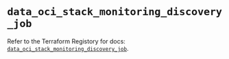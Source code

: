 # `data_oci_stack_monitoring_discovery_job`

Refer to the Terraform Registory for docs: [`data_oci_stack_monitoring_discovery_job`](https://registry.terraform.io/providers/oracle/oci/6.18.0/docs/data-sources/stack_monitoring_discovery_job).
